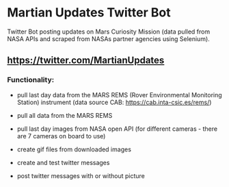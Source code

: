 # Martian Updates Twitter Bot
Twitter Bot posting updates on Mars Curiosity Mission (data pulled from NASA APIs and scraped from NASAs partner agencies using Selenium).

## https://twitter.com/MartianUpdates

### Functionality:

* pull last day data from the MARS REMS (Rover Environmental Monitoring Station) instrument (data source CAB: https://cab.inta-csic.es/rems/)

* pull all data from the MARS REMS

* pull last day images from NASA open API (for different cameras - there are 7 cameras on board to use)

* create gif files from downloaded images

* create and test twitter messages

* post twitter messages with or without picture
